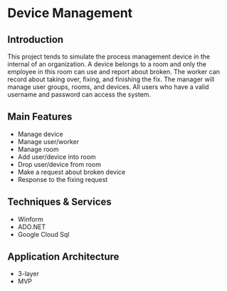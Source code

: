 # Device Management
## Introduction

This project tends to simulate the process management device in the internal of an organization. A device belongs to a room and only the employee in this room can use and report about broken. The worker can record about taking over, fixing, and finishing the fix. The manager will manage user groups, rooms, and devices. All users who have a valid username and password can access the system.

## Main Features

- Manage device
- Manage user/worker
- Manage room
- Add user/device into room
- Drop user/device from room
- Make a request about broken device
- Response to the fixing request

## Techniques & Services
- Winform
- ADO.NET
- Google Cloud Sql

## Application Architecture
- 3-layer
- MVP
